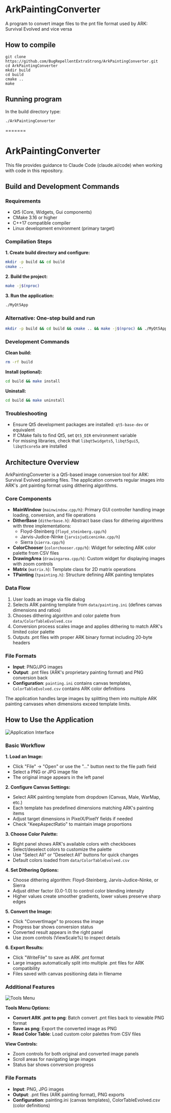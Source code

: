 # ArkPaintingConverter
A program to convert image files to the pnt file format used by ARK: Survival Evolved and vice versa

<h2>How to compile</h2>

```
git clone https://github.com/BugRepellentExtraStrong/ArkPaintingConverter.git
cd ArkPaintingConverter
mkdir build
cd build
cmake ..
make
```
<h2>Running program</h2>
In the build directory type:

```
./ArkPaintingConverter
```
=======
# ArkPaintingConverter

This file provides guidance to Claude Code (claude.ai/code) when working with code in this repository.

## Build and Development Commands

### Requirements
- Qt5 (Core, Widgets, Gui components)
- CMake 3.16 or higher
- C++17 compatible compiler
- Linux development environment (primary target)

### Compilation Steps

**1. Create build directory and configure:**
```bash
mkdir -p build && cd build
cmake ..
```

**2. Build the project:**
```bash
make -j$(nproc)
```

**3. Run the application:**
```bash
./MyQt5App
```

### Alternative: One-step build and run
```bash
mkdir -p build && cd build && cmake .. && make -j$(nproc) && ./MyQt5App
```

### Development Commands
**Clean build:**
```bash
rm -rf build
```

**Install (optional):**
```bash
cd build && make install
```

**Uninstall:**
```bash
cd build && make uninstall
```

### Troubleshooting
- Ensure Qt5 development packages are installed: `qt5-base-dev` or equivalent
- If CMake fails to find Qt5, set `Qt5_DIR` environment variable
- For missing libraries, check that `libqt5widgets5`, `libqt5gui5`, `libqt5core5a` are installed

## Architecture Overview

ArkPaintingConverter is a Qt5-based image conversion tool for ARK: Survival Evolved painting files. The application converts regular images into ARK's .pnt painting format using dithering algorithms.

### Core Components

- **MainWindow** (`mainwindow.cpp/h`): Primary GUI controller handling image loading, conversion, and file operations
- **DitherBase** (`ditherbase.h`): Abstract base class for dithering algorithms with three implementations:
  - Floyd-Steinberg (`floyd_steinberg.cpp/h`)
  - Jarvis-Judice-Ninke (`jarvisjudiceninke.cpp/h`) 
  - Sierra (`sierra.cpp/h`)
- **ColorChooser** (`colorchooser.cpp/h`): Widget for selecting ARK color palette from CSV files
- **DrawingArea** (`drawingarea.cpp/h`): Custom widget for displaying images with zoom controls
- **Matrix** (`matrix.h`): Template class for 2D matrix operations
- **TPainting** (`tpainting.h`): Structure defining ARK painting templates

### Data Flow

1. User loads an image via file dialog
2. Selects ARK painting template from `data/painting.ini` (defines canvas dimensions and ratios)
3. Chooses dithering algorithm and color palette from `data/ColorTableEvolved.csv`
4. Conversion process scales image and applies dithering to match ARK's limited color palette
5. Outputs .pnt files with proper ARK binary format including 20-byte headers

### File Formats

- **Input**: PNG/JPG images
- **Output**: .pnt files (ARK's proprietary painting format) and PNG conversion back
- **Configuration**: `painting.ini` contains canvas templates, `ColorTableEvolved.csv` contains ARK color definitions

The application handles large images by splitting them into multiple ARK painting canvases when dimensions exceed template limits.

## How to Use the Application

![Application Interface](ark1.png)

### Basic Workflow

**1. Load an Image:**
- Click "File" → "Open" or use the "..." button next to the file path field
- Select a PNG or JPG image file
- The original image appears in the left panel

**2. Configure Canvas Settings:**
- Select ARK painting template from dropdown (Canvas, Male, WarMap, etc.)
- Each template has predefined dimensions matching ARK's painting items
- Adjust target dimensions in PixelX/PixelY fields if needed
- Check "KeepAspectRatio" to maintain image proportions

**3. Choose Color Palette:**
- Right panel shows ARK's available colors with checkboxes
- Select/deselect colors to customize the palette
- Use "Select All" or "Deselect All" buttons for quick changes
- Default colors loaded from `data/ColorTableEvolved.csv`

**4. Set Dithering Options:**
- Choose dithering algorithm: Floyd-Steinberg, Jarvis-Judice-Ninke, or Sierra
- Adjust dither factor (0.0-1.0) to control color blending intensity
- Higher values create smoother gradients, lower values preserve sharp edges

**5. Convert the Image:**
- Click "ConvertImage" to process the image
- Progress bar shows conversion status
- Converted result appears in the right panel
- Use zoom controls (ViewScale%) to inspect details

**6. Export Results:**
- Click "WriteFile" to save as ARK .pnt format
- Large images automatically split into multiple .pnt files for ARK compatibility
- Files saved with canvas positioning data in filename

### Additional Features

![Tools Menu](ark3.png)

**Tools Menu Options:**
- **Convert ARK .pnt to png**: Batch convert .pnt files back to viewable PNG format
- **Save as png**: Export the converted image as PNG
- **Read Color Table**: Load custom color palettes from CSV files

**View Controls:**
- Zoom controls for both original and converted image panels
- Scroll areas for navigating large images
- Status bar shows conversion progress

### File Formats
- **Input**: PNG, JPG images  
- **Output**: .pnt files (ARK painting format), PNG exports
- **Configuration**: painting.ini (canvas templates), ColorTableEvolved.csv (color definitions)
